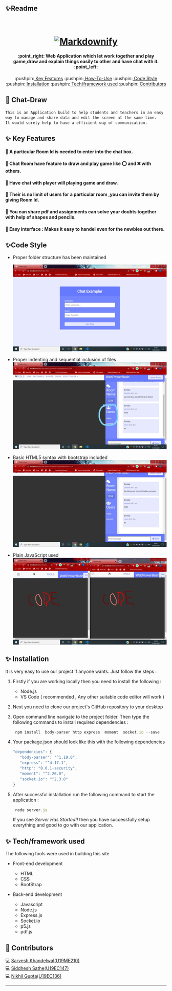 ## ✨Readme
<h1 align="center">
  <br>
  <a href="http://www.amitmerchant.com/electron-markdownify"><img src="https://dynamic.brandcrowd.com/asset/logo/0b27707f-4ea7-4a7e-a51f-807a81f8f2f7/logo?v=4&text=+CHat-Draw" alt="Markdownify" width="400"></a>
</h1>
<h4 align="center">:point_right: Web Application which let work together and play game,draw and explain things easily to other and have chat with it. :point_left:</h4>
<p align="center">
  :pushpin:<a href="#key-features"> Key Features</a> 
  :pushpin:<a href="#key-features"> How-To-Use</a> 
  :pushpin:<a href="#key-features"> Code Style</a> 
  :pushpin:<a href="#key-features"> Installation</a> 
  :pushpin:<a href="#key-features"> Tech/framework used</a> 
  :pushpin:<a href="#key-features"> Contributors</a>
</p>

## :triangular_flag_on_post: Chat-Draw

    This is an Application build to help students and teachers in an easy way to manage and share data and edit the screen at the same time.
    It would surely help to have a efficient way of communication.

## ✨ Key Features

#### :wave: A particular Room Id is needed to enter into the chat box.
#### :wave: Chat Room have feature to draw and play game like  :o: and :x: with others.
#### :wave: Have chat with player will playing game and draw.
#### :wave: Their is no limit of users for a particular room ,you can invite them by giving Room Id.
#### :wave: You can share pdf and assignments can solve your doubts together with help of shapes and pencils.
#### :wave: Easy interface : Makes it easy to handel even for the newbies out there.

  
## ✨Code Style 
  * Proper folder structure has been maintained

       ![](images/1.jfif)

  * Proper indenting and sequential inclusion of files
      ![](images/2.jfif)

  * Basic HTML5 syntax with bootstrap included
      ![](images/3.jfif)

  * Plain JavaScript used
       ![](images/4.jfif)
       
       
## ✨ Installation 
  It is very easy to use our project if anyone wants. Just follow the steps :

  1. Firstly if you are working locally then you need to install the following :
      * Node.js
      * VS Code ( recommended , Any other suitable code editor will work )

   2. Next you need to clone our project's GitHub repository to your desktop 

  3. Open command line navigate to the project folder. Then type the following commands to install required dependencies :
       ```javascript
        npm install  body-parser http express  moment  socket.io --save
       ```
  4. Your package.json should look like this with the following dependencies
       ```javascript
       "dependencies": {
          "body-parser": "^1.19.0",
          "express": "^4.17.1",
          "http": "0.0.1-security",
          "moment": "^2.26.0",
          "socket.io": "^2.3.0"
       }
     
     ```    


  5. After successful installation run the following command to start the application :
        ```javascript
         node server.js
        ```
     If you see *Server Has Started!!* then you have successfully setup everything and good to go with our application.


## ✨ Tech/framework used 
  The following tools were used in building this site<br/>
  * Front-end development<br/>
      * HTML<br/>
      * CSS<br/>
      * BootStrap <br/>

  * Back-end development<br/>
      * Javascript<br/>
      * Node.js<br/>
      * Express.js<br/>
      * Socket.io<br/>
      * p5.js
      * pdf.js


## :triangular_flag_on_post: Contributors 
  <div>   
  <p>
    💻 <a href="https://github.com/SARVESHKHANDELWAL">Sarvesh Khandelwal(U19ME210)</a><br/>
     💻 <a href="https://github.com/mrSidSa">Siddhesh Sathe(U19EC147)</a><br/>
    💻 <a href="https://github.com/nikhilgupta2001">Nikhil Gupta(U19EC136)</a><br/>
   
   <p> 
   </div>



---



